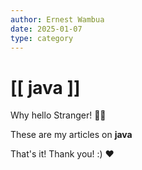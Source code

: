 ```yaml
---
author: Ernest Wambua
date: 2025-01-07
type: category
---
```

# [[ java ]]

Why hello Stranger! 👋😀

These are my articles on **java**



That's it! Thank you! :) ❤️